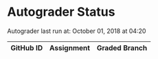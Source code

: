 # Autograder Status
Autograder last run at: October 01, 2018 at 04:20

| GitHub ID | Assignment | Graded Branch |
|-----------|------------|---------------|
